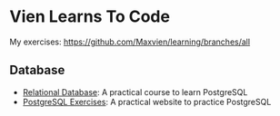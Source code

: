# Vien Learns To Code

My exercises: https://github.com/Maxvien/learning/branches/all

## Database
- [Relational Database](https://www.freecodecamp.org/learn/relational-database): A practical course to learn PostgreSQL
- [PostgreSQL Exercises](https://pgexercises.com/): A practical website to practice PostgreSQL



